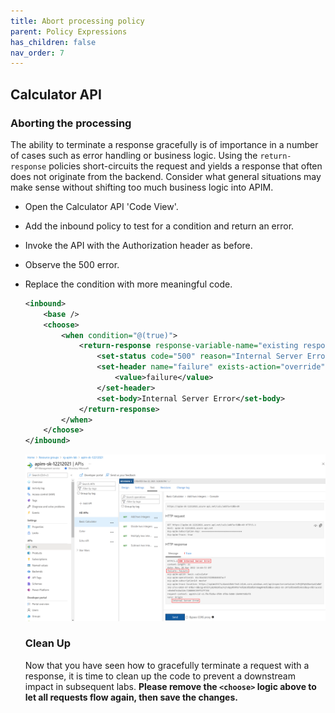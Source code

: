 ```yaml
---
title: Abort processing policy
parent: Policy Expressions
has_children: false
nav_order: 7
---
```



## Calculator API

### Aborting the processing

The ability to terminate a response gracefully is of importance in a number of cases such as error handling or business logic. Using the `return-response` policies short-circuits the request and yields a response that often does not originate from the backend. Consider what general situations may make sense without shifting too much business logic into APIM.

- Open the Calculator API 'Code View'.
- Add the inbound policy to test for a condition and return an error.
- Invoke the API with the Authorization header as before. 
- Observe the 500 error.
- Replace the condition with more meaningful code.

  ```xml
  <inbound>
      <base />
      <choose>
          <when condition="@(true)">
              <return-response response-variable-name="existing response variable">
                  <set-status code="500" reason="Internal Server Error" />
                  <set-header name="failure" exists-action="override">
                      <value>failure</value>
                  </set-header>
                  <set-body>Internal Server Error</set-body>
              </return-response>
          </when>
      </choose>
  </inbound>
  ```

  ![APIM Policy Abort Response](../../assets/images/apim-policy-abort-response.png)

  ### Clean Up

  Now that you have seen how to gracefully terminate a request with a response, it is time to clean up the code to prevent a downstream impact in subsequent labs. **Please remove the `<choose>` logic above to let all requests flow again, then save the changes.**